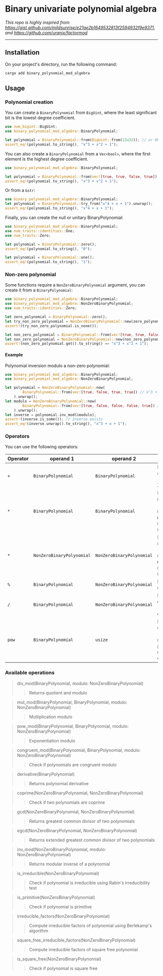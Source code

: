 # Binary univariate polynomial algebra

*This repo is highly inspired from https://gist.github.com/mildsunrise/e21ae2b1649532813f2594932f9e9371, and https://github.com/uranix/factormod*

---

## Installation

On your project's directory, run the following command:

```bash
cargo add binary_polynomial_mod_algebra
```

## Usage

### Polynomial creation

You can create a `BinaryPolynomial` from `BigUint`, where the least significant bit is the lowest degree coefficient.

```rust
use num_bigint::BigUint;
use binary_polynomial_mod_algebra::BinaryPolynomial;

let polynomial = BinaryPolynomial::from(BigUint::from(13u32)); // or 0b1101u32
assert_eq!(polynomial.to_string(), "x^3 + x^2 + 1");
```

You can also create a `BinaryPolynomial` from a `Vec<bool>`, where the first element is the highest degree coefficient.

```rust
use binary_polynomial_mod_algebra::BinaryPolynomial;

let polynomial = BinaryPolynomial::from(vec![true, true, false, true]);
assert_eq!(polynomial.to_string(), "x^3 + x^2 + 1");
```

Or from a `&str`:
```rust
use binary_polynomial_mod_algebra::BinaryPolynomial;
let polynomial = BinaryPolynomial::try_from("x^4 + x + 1").unwrap();
assert_eq!(polynomial.to_string(), "x^4 + x + 1");
```


Finally, you can create the null or unitary BinaryPolynomial:

```rust
use binary_polynomial_mod_algebra::BinaryPolynomial;
use num_traits::identities::One;
use num_traits::Zero;

let polynomial = BinaryPolynomial::zero();
assert_eq!(polynomial.to_string(), "0");

let polynomial = BinaryPolynomial::one();
assert_eq!(polynomial.to_string(), "1");
```

### Non-zero polynomial

Some functions require a `NonZeroBinaryPolynomial` argument, you can create it from a `BinaryPolynomial`:

```rust
use binary_polynomial_mod_algebra::BinaryPolynomial;
use binary_polynomial_mod_algebra::NonZeroBinaryPolynomial;
use num_traits::identities::Zero;

let zero_polynomial = BinaryPolynomial::zero();
let try_non_zero_polynomial = NonZeroBinaryPolynomial::new(zero_polynomial);
assert!(try_non_zero_polynomial.is_none());

let non_zero_polynomial = BinaryPolynomial::from(vec![true, true, false, true]);
let non_zero_polynomial = NonZeroBinaryPolynomial::new(non_zero_polynomial).unwrap();
assert!(non_zero_polynomial.get().to_string() == "x^3 + x^2 + 1");
```

#### Example

Polynomial inversion modulo a non-zero polynomial:

```rust
use binary_polynomial_mod_algebra::BinaryPolynomial;
use binary_polynomial_mod_algebra::NonZeroBinaryPolynomial;

let polynomial = NonZeroBinaryPolynomial::new(
        BinaryPolynomial::from(vec![true, false, true, true]) // x^3 + x + 1
    ).unwrap();
let modulo = NonZeroBinaryPolynomial::new(
        BinaryPolynomial::from(vec![true, false, false, false, true]) // x^4 + 1
    ).unwrap();
let inverse = polynomial.inv_mod(&modulo);
assert!(inverse.is_some()); // Inverse exists
assert_eq!(inverse.unwrap().to_string(), "x^3 + x + 1");
```

### Operators

You can use the following operators:

| Operator | operand 1                 | operand 2                  | Description                                                                              |
|----------|---------------------------|----------------------------|------------------------------------------------------------------------------------------|
| `+`      | `BinaryPolynomial`        | `BinaryPolynomial`         | Polynomial addition<br/>(equivalent to XOR)                                              |
| `*`      | `BinaryPolynomial`        | `BinaryPolynomial`         | Polynomial multiplication<br/>(without modulo, use `mul_mod` for modular multiplication) |
| `*`      | `NonZeroBinaryPolynomial` | `NonZeroBinaryPolynomial`  | Polynomial multiplication<br/>(without modulo, use `mul_mod` for modular multiplication) |
| `%`      | `BinaryPolynomial`        | `NonZeroBinaryPolynomial`  | Polynomial modulo                                                                        |
| `/`      | `BinaryPolynomial`        | `NonZeroBinaryPolynomial`  | Polynomial division<br/>(returns quotient)                                               |
| `pow`    | `BinaryPolynomial`        | `usize`                    | Polynomial exponentiation<br/>(without modulo, use `pow_mod` for modular exponentiation) |


### Available operations

> div_mod(BinaryPolynomial, modulo: NonZeroBinaryPolynomial)
>> Returns quotient and modulo

> mul_mod(BinaryPolynomial, BinaryPolynomial, modulo: NonZeroBinaryPolynomial)
>> Multiplication modulo

> pow_mod(BinaryPolynomial, BinaryPolynomial, modulo: NonZeroBinaryPolynomial)
>> Exponentiation modulo

> congruent_mod(BinaryPolynomial, BinaryPolynomial, modulo: NonZeroBinaryPolynomial)
>> Check if polynomials are congruent modulo

> derivative(BinaryPolynomial)
>> Returns polynomial derivative

> coprime(NonZeroBinaryPolynomial, NonZeroBinaryPolynomial)
>> Check if two polynomials are coprime

> gcd(NonZeroBinaryPolynomial, NonZeroBinaryPolynomial)
>> Returns greatest common divisor of two polynomials

> egcd(NonZeroBinaryPolynomial, NonZeroBinaryPolynomial)
>> Returns extended greatest common divisor of two polynomials

> inv_mod(NonZeroBinaryPolynomial, modulo: NonZeroBinaryPolynomial)
>> Returns modular inverse of a polynomial

> is_irreducible(NonZeroBinaryPolynomial)
>> Check if polynomial is irreducible using Rabin's irreducibility test

> is_primitive(NonZeroBinaryPolynomial)
>> Check if polynomial is primitive

> irreducible_factors(NonZeroBinaryPolynomial)
>> Compute irreducible factors of polynomial using Berlekamp's algorithm

> square_free_irreducible_factors(NonZeroBinaryPolynomial)
>> Compute irreducible factors of square free polynomial

> is_square_free(NonZeroBinaryPolynomial)
>> Check if polynomial is square free